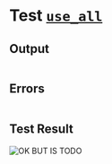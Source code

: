 # Test [`use_all`](../doc/structure/use.md#L87)

## Output

```,plain
```

## Errors

```,plain
```

## Test Result

![OK BUT IS TODO](../doc/structure/.test/use_all.png)

